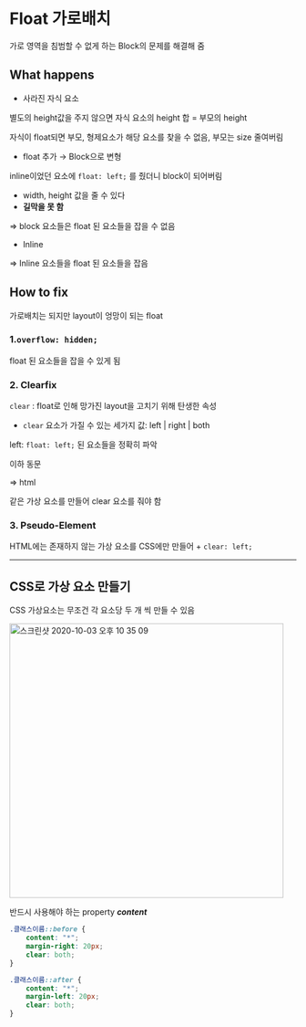 # Float 가로배치

가로 영역을 침범할 수 없게 하는 Block의 문제를 해결해 줌

## What happens

- 사라진 자식 요소

별도의 height값을 주지 않으면 자식 요소의 height 합 = 부모의 height

자식이 float되면 부모, 형제요소가 해당 요소를 찾을 수 없음, 부모는 size 줄여버림

- float 추가 → Block으로 변형

inline이었던 요소에 `float: left;` 를 줬더니 block이 되어버림

- width, height 값을 줄 수 있다
- **길막을 못 함**

⇒ block 요소들은 float 된 요소들을 잡을 수 없음

- Inline

⇒ Inline 요소들을 float 된 요소들을 잡음

## How to fix

가로배치는 되지만 layout이 엉망이 되는 float

### 1.`overflow: hidden;`

float 된 요소들을 잡을 수 있게 됨

### 2. Clearfix

`clear` : float로 인해 망가진 layout을 고치기 위해 탄생한 속성

- `clear` 요소가 가질 수 있는 세가지 값: left | right | both

left: `float: left;` 된 요소들을 정확히 파악

이하 동문

⇒ html <div> 같은 가상 요소를 만들어 clear 요소를 줘야 함

### 3. Pseudo-Element

HTML에는 존재하지 않는 가상 요소를 CSS에만 만들어 + `clear: left;`

---

## CSS로 가상 요소 만들기

CSS 가상요소는 무조건 각 요소당 두 개 씩 만들 수 있음

<img width="481" alt="스크린샷 2020-10-03 오후 10 35 09" src="https://user-images.githubusercontent.com/45806836/94992984-b39de680-05c8-11eb-9ad2-ba0c0a0ee0fc.png">


반드시 사용해야 하는 property ***content***

```css
.클래스이름::before {
	content: "*";
	margin-right: 20px;
	clear: both;
}

.클래스이름::after {
	content: "*";
	margin-left: 20px;
	clear: both;
}
```
